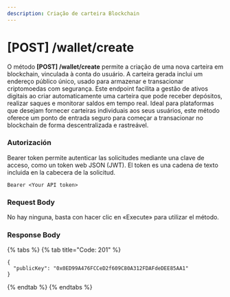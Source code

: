 ```yaml
---
description: Criação de carteira Blockchain
---
```


# \[POST] /wallet/create

O método **\[POST] /wallet/create** permite a criação de uma nova carteira em blockchain, vinculada à conta do usuário. A carteira gerada inclui um endereço público único, usado para armazenar e transacionar criptomoedas com segurança. Este endpoint facilita a gestão de ativos digitais ao criar automaticamente uma carteira que pode receber depósitos, realizar saques e monitorar saldos em tempo real. Ideal para plataformas que desejam fornecer carteiras individuais aos seus usuários, este método oferece um ponto de entrada seguro para começar a transacionar no blockchain de forma descentralizada e rastreável.

### Autorización

Bearer token permite autenticar las solicitudes mediante una clave de acceso, como un token web JSON (JWT). El token es una cadena de texto incluida en la cabecera de la solicitud.

```
Bearer <Your API token>
```

### Request Body

No hay ninguna, basta con hacer clic en «Execute» para utilizar el método.

### Response Body

{% tabs %}
{% tab title="Code: 201" %}
```
{
  "publicKey": "0x0ED99A476FCCeD2f609C80A312FDAFdeDEE85AA1"
}
```
{% endtab %}
{% endtabs %}
